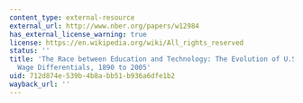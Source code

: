 ```yaml
---
content_type: external-resource
external_url: http://www.nber.org/papers/w12984
has_external_license_warning: true
license: https://en.wikipedia.org/wiki/All_rights_reserved
status: ''
title: 'The Race between Education and Technology: The Evolution of U.S. Educational
  Wage Differentials, 1890 to 2005'
uid: 712d874e-539b-4b8a-bb51-b936a6dfe1b2
wayback_url: ''
---
```

